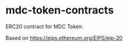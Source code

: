 # mdc-token-contracts
ERC20 contract for MDC Token.

Based on https://eips.ethereum.org/EIPS/eip-20
